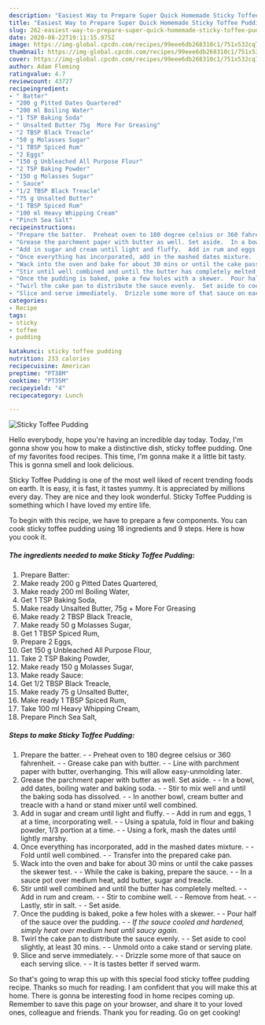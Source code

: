 ```yaml
---
description: "Easiest Way to Prepare Super Quick Homemade Sticky Toffee Pudding"
title: "Easiest Way to Prepare Super Quick Homemade Sticky Toffee Pudding"
slug: 262-easiest-way-to-prepare-super-quick-homemade-sticky-toffee-pudding
date: 2020-08-22T19:11:15.975Z
image: https://img-global.cpcdn.com/recipes/99eee6db268310c1/751x532cq70/sticky-toffee-pudding-recipe-main-photo.jpg
thumbnail: https://img-global.cpcdn.com/recipes/99eee6db268310c1/751x532cq70/sticky-toffee-pudding-recipe-main-photo.jpg
cover: https://img-global.cpcdn.com/recipes/99eee6db268310c1/751x532cq70/sticky-toffee-pudding-recipe-main-photo.jpg
author: Adam Fleming
ratingvalue: 4.7
reviewcount: 43727
recipeingredient:
- " Batter"
- "200 g Pitted Dates Quartered"
- "200 ml Boiling Water"
- "1 TSP Baking Soda"
- " Unsalted Butter 75g  More For Greasing"
- "2 TBSP Black Treacle"
- "50 g Molasses Sugar"
- "1 TBSP Spiced Rum"
- "2 Eggs"
- "150 g Unbleached All Purpose Flour"
- "2 TSP Baking Powder"
- "150 g Molasses Sugar"
- " Sauce"
- "1/2 TBSP Black Treacle"
- "75 g Unsalted Butter"
- "1 TBSP Spiced Rum"
- "100 ml Heavy Whipping Cream"
- "Pinch Sea Salt"
recipeinstructions:
- "Prepare the batter.  Preheat oven to 180 degree celsius or 360 fahrenheit.  Grease cake pan with butter.  Line with parchment paper with butter, overhanging. This will allow easy-unmolding later."
- "Grease the parchment paper with butter as well. Set aside.  In a bowl, add dates, boiling water and baking soda.  Stir to mix well and until the baking soda has dissolved.  In another bowl, cream butter and treacle with a hand or stand mixer until well combined."
- "Add in sugar and cream until light and fluffy.  Add in rum and eggs, 1 at a time, incorporating well.  Using a spatula, fold in flour and baking powder, 1/3 portion at a time.  Using a fork, mash the dates until lightly marshy."
- "Once everything has incorporated, add in the mashed dates mixture.  Fold until well combined.  Transfer into the prepared cake pan."
- "Wack into the oven and bake for about 30 mins or until the cake passes the skewer test.  While the cake is baking, prepare the sauce.  In a sauce pot over medium heat, add butter, sugar and treacle."
- "Stir until well combined and until the butter has completely melted.  Add in rum and cream.  Stir to combine well.  Remove from heat.  Lastly, stir in salt.  Set aside."
- "Once the pudding is baked, poke a few holes with a skewer.  Pour half of the sauce over the pudding.  *If the sauce cooled and hardened, simply heat over medium heat until saucy again.*"
- "Twirl the cake pan to distribute the sauce evenly.  Set aside to cool slightly, at least 30 mins.  Unmold onto a cake stand or serving plate."
- "Slice and serve immediately.  Drizzle some more of that sauce on each serving slice.  It is tastes better if served warm."
categories:
- Recipe
tags:
- sticky
- toffee
- pudding

katakunci: sticky toffee pudding 
nutrition: 233 calories
recipecuisine: American
preptime: "PT38M"
cooktime: "PT35M"
recipeyield: "4"
recipecategory: Lunch

---
```



![Sticky Toffee Pudding](https://img-global.cpcdn.com/recipes/99eee6db268310c1/751x532cq70/sticky-toffee-pudding-recipe-main-photo.jpg)

Hello everybody, hope you're having an incredible day today. Today, I'm gonna show you how to make a distinctive dish, sticky toffee pudding. One of my favorites food recipes. This time, I'm gonna make it a little bit tasty. This is gonna smell and look delicious.



Sticky Toffee Pudding is one of the most well liked of recent trending foods on earth. It is easy, it is fast, it tastes yummy. It is appreciated by millions every day. They are nice and they look wonderful. Sticky Toffee Pudding is something which I have loved my entire life.


To begin with this recipe, we have to prepare a few components. You can cook sticky toffee pudding using 18 ingredients and 9 steps. Here is how you cook it.

<!--inarticleads1-->

##### The ingredients needed to make Sticky Toffee Pudding:

1. Prepare  Batter:
1. Make ready 200 g Pitted Dates Quartered,
1. Make ready 200 ml Boiling Water,
1. Get 1 TSP Baking Soda,
1. Make ready  Unsalted Butter, 75g + More For Greasing
1. Make ready 2 TBSP Black Treacle,
1. Make ready 50 g Molasses Sugar,
1. Get 1 TBSP Spiced Rum,
1. Prepare 2 Eggs,
1. Get 150 g Unbleached All Purpose Flour,
1. Take 2 TSP Baking Powder,
1. Make ready 150 g Molasses Sugar,
1. Make ready  Sauce:
1. Get 1/2 TBSP Black Treacle,
1. Make ready 75 g Unsalted Butter,
1. Make ready 1 TBSP Spiced Rum,
1. Take 100 ml Heavy Whipping Cream,
1. Prepare Pinch Sea Salt,




<!--inarticleads2-->

##### Steps to make Sticky Toffee Pudding:

1. Prepare the batter. -  - Preheat oven to 180 degree celsius or 360 fahrenheit. -  - Grease cake pan with butter. -  - Line with parchment paper with butter, overhanging. This will allow easy-unmolding later.
1. Grease the parchment paper with butter as well. Set aside. -  - In a bowl, add dates, boiling water and baking soda. -  - Stir to mix well and until the baking soda has dissolved. -  - In another bowl, cream butter and treacle with a hand or stand mixer until well combined.
1. Add in sugar and cream until light and fluffy. -  - Add in rum and eggs, 1 at a time, incorporating well. -  - Using a spatula, fold in flour and baking powder, 1/3 portion at a time. -  - Using a fork, mash the dates until lightly marshy.
1. Once everything has incorporated, add in the mashed dates mixture. -  - Fold until well combined. -  - Transfer into the prepared cake pan.
1. Wack into the oven and bake for about 30 mins or until the cake passes the skewer test. -  - While the cake is baking, prepare the sauce. -  - In a sauce pot over medium heat, add butter, sugar and treacle.
1. Stir until well combined and until the butter has completely melted. -  - Add in rum and cream. -  - Stir to combine well. -  - Remove from heat. -  - Lastly, stir in salt. -  - Set aside.
1. Once the pudding is baked, poke a few holes with a skewer. -  - Pour half of the sauce over the pudding. -  - *If the sauce cooled and hardened, simply heat over medium heat until saucy again.*
1. Twirl the cake pan to distribute the sauce evenly. -  - Set aside to cool slightly, at least 30 mins. -  - Unmold onto a cake stand or serving plate.
1. Slice and serve immediately. -  - Drizzle some more of that sauce on each serving slice. -  - It is tastes better if served warm.




So that's going to wrap this up with this special food sticky toffee pudding recipe. Thanks so much for reading. I am confident that you will make this at home. There is gonna be interesting food in home recipes coming up. Remember to save this page on your browser, and share it to your loved ones, colleague and friends. Thank you for reading. Go on get cooking!
